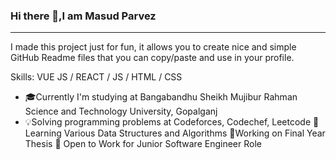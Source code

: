 ### Hi there 👋,I am Masud Parvez
<hr>

I made this project just for fun, it allows you to create nice and simple GitHub Readme files that you can copy/paste and use in your profile.

Skills: VUE JS / REACT / JS / HTML / CSS

- 🎓Currently I'm studying at Bangabandhu Sheikh Mujibur Rahman Science and Technology University, Gopalganj
- 💡Solving programming problems at Codeforces, Codechef, Leetcode
📖Learning Various Data Structures and Algorithms
📗Working on Final Year Thesis
💼 Open to Work for Junior Software Engineer Role
